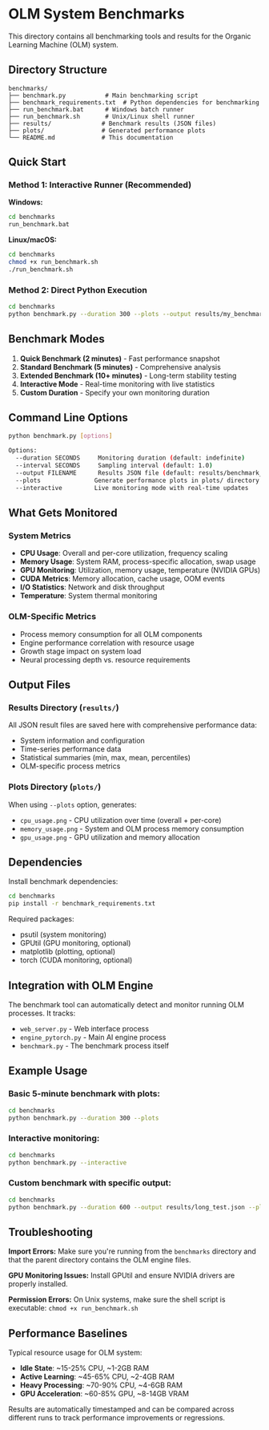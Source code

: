 # OLM System Benchmarks

This directory contains all benchmarking tools and results for the Organic Learning Machine (OLM) system.

## Directory Structure

```
benchmarks/
├── benchmark.py           # Main benchmarking script
├── benchmark_requirements.txt  # Python dependencies for benchmarking
├── run_benchmark.bat      # Windows batch runner
├── run_benchmark.sh       # Unix/Linux shell runner
├── results/              # Benchmark results (JSON files)
├── plots/                # Generated performance plots
└── README.md             # This documentation
```

## Quick Start

### Method 1: Interactive Runner (Recommended)

**Windows:**
```cmd
cd benchmarks
run_benchmark.bat
```

**Linux/macOS:**
```bash
cd benchmarks
chmod +x run_benchmark.sh
./run_benchmark.sh
```

### Method 2: Direct Python Execution

```bash
cd benchmarks
python benchmark.py --duration 300 --plots --output results/my_benchmark.json
```

## Benchmark Modes

1. **Quick Benchmark (2 minutes)** - Fast performance snapshot
2. **Standard Benchmark (5 minutes)** - Comprehensive analysis  
3. **Extended Benchmark (10+ minutes)** - Long-term stability testing
4. **Interactive Mode** - Real-time monitoring with live statistics
5. **Custom Duration** - Specify your own monitoring duration

## Command Line Options

```bash
python benchmark.py [options]

Options:
  --duration SECONDS     Monitoring duration (default: indefinite)
  --interval SECONDS     Sampling interval (default: 1.0)
  --output FILENAME      Results JSON file (default: results/benchmark_results.json)
  --plots               Generate performance plots in plots/ directory
  --interactive         Live monitoring mode with real-time updates
```

## What Gets Monitored

### System Metrics
- **CPU Usage**: Overall and per-core utilization, frequency scaling
- **Memory Usage**: System RAM, process-specific allocation, swap usage  
- **GPU Monitoring**: Utilization, memory usage, temperature (NVIDIA GPUs)
- **CUDA Metrics**: Memory allocation, cache usage, OOM events
- **I/O Statistics**: Network and disk throughput
- **Temperature**: System thermal monitoring

### OLM-Specific Metrics
- Process memory consumption for all OLM components
- Engine performance correlation with resource usage
- Growth stage impact on system load
- Neural processing depth vs. resource requirements

## Output Files

### Results Directory (`results/`)
All JSON result files are saved here with comprehensive performance data:
- System information and configuration
- Time-series performance data
- Statistical summaries (min, max, mean, percentiles)
- OLM-specific process metrics

### Plots Directory (`plots/`)
When using `--plots` option, generates:
- `cpu_usage.png` - CPU utilization over time (overall + per-core)
- `memory_usage.png` - System and OLM process memory consumption
- `gpu_usage.png` - GPU utilization and memory allocation

## Dependencies

Install benchmark dependencies:
```bash
cd benchmarks
pip install -r benchmark_requirements.txt
```

Required packages:
- psutil (system monitoring)
- GPUtil (GPU monitoring, optional)
- matplotlib (plotting, optional)
- torch (CUDA monitoring, optional)

## Integration with OLM Engine

The benchmark tool can automatically detect and monitor running OLM processes. It tracks:
- `web_server.py` - Web interface process
- `engine_pytorch.py` - Main AI engine process
- `benchmark.py` - The benchmark process itself

## Example Usage

### Basic 5-minute benchmark with plots:
```bash
cd benchmarks
python benchmark.py --duration 300 --plots
```

### Interactive monitoring:
```bash
cd benchmarks  
python benchmark.py --interactive
```

### Custom benchmark with specific output:
```bash
cd benchmarks
python benchmark.py --duration 600 --output results/long_test.json --plots
```

## Troubleshooting

**Import Errors:** Make sure you're running from the `benchmarks` directory and that the parent directory contains the OLM engine files.

**GPU Monitoring Issues:** Install GPUtil and ensure NVIDIA drivers are properly installed.

**Permission Errors:** On Unix systems, make sure the shell script is executable: `chmod +x run_benchmark.sh`

## Performance Baselines

Typical resource usage for OLM system:
- **Idle State**: ~15-25% CPU, ~1-2GB RAM
- **Active Learning**: ~45-65% CPU, ~2-4GB RAM  
- **Heavy Processing**: ~70-90% CPU, ~4-6GB RAM
- **GPU Acceleration**: ~60-85% GPU, ~8-14GB VRAM

Results are automatically timestamped and can be compared across different runs to track performance improvements or regressions.